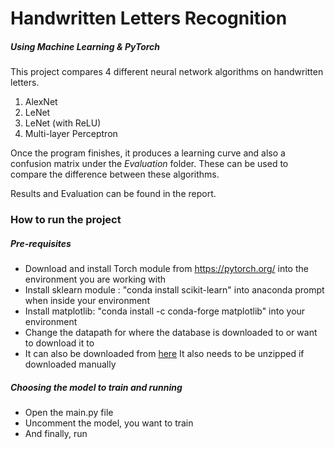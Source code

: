 # Handwritten Letters Recognition
##### Using Machine Learning & PyTorch


This project compares 4 different neural network algorithms on handwritten letters.
1. AlexNet
2. LeNet
3. LeNet (with ReLU)
4. Multi-layer Perceptron

Once the program finishes, it produces a learning curve and also a confusion matrix under the *Evaluation* folder.
These can be used to compare the difference between these algorithms.

Results and Evaluation can be found in the report.



### How to run the project

##### Pre-requisites 
* Download and install Torch module from https://pytorch.org/ into the environment you are working with
* Install sklearn module : "conda install scikit-learn" into anaconda prompt when inside your environment
* Install matplotlib: "conda install -c conda-forge matplotlib" into your environment
* Change the datapath for where the database is downloaded to or want to download it to 
* It can also be downloaded from [here](https://www.nist.gov/itl/products-and-services/emnist-dataset) It also needs to be unzipped if downloaded manually

##### Choosing the model to train and running
* Open the main.py file
* Uncomment the model, you want to train
* And finally, run
